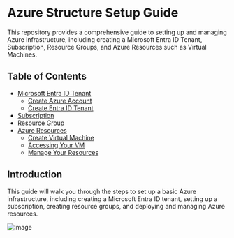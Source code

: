 # Azure Structure Setup Guide

This repository provides a comprehensive guide to setting up and managing Azure infrastructure, including creating a Microsoft Entra ID Tenant, Subscription, Resource Groups, and Azure Resources such as Virtual Machines.

## Table of Contents

- [Microsoft Entra ID Tenant](1-Microsoft-Entra-ID-Tenant)
  - [Create Azure Account](1-Microsoft-Entra-ID-Tenant/1.1-Create-Azure-Account.md)
  - [Create Entra ID Tenant](1-Microsoft-Entra-ID-Tenant/1.2-Create-Entra-ID-Tenant.md)
- [Subscription](2-Subscription/2.1-Create-Subscription.md)
- [Resource Group](3-Resource-Group/3.1-Create-Resource-Group.md)
- [Azure Resources](4-Azure-Resources)
  - [Create Virtual Machine](4-Azure-Resources/4.1-Create-Virtual-Machine.md)
  - [Accessing Your VM](4-Azure-Resources/4.2-Accessing-Your-VM.md)
  - [Manage Your Resources](4-Azure-Resources/4.3-Manage-Your-Resources.md)

## Introduction

This guide will walk you through the steps to set up a basic Azure infrastructure, including creating a Microsoft Entra ID tenant, setting up a subscription, creating resource groups, and deploying and managing Azure resources.

![image](https://github.com/user-attachments/assets/f157bd67-0b40-40bb-a9fe-b0f049415f49)


